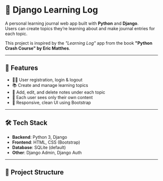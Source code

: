 # 🧠 Django Learning Log

A personal learning journal web app built with **Python** and **Django**.  
Users can create topics they’re learning about and make journal entries for each topic.

This project is inspired by the _"Learning Log"_ app from the book **"Python Crash Course" by Eric Matthes**.

---

## 🌟 Features

- 🧑‍💻 User registration, login & logout
- 📚 Create and manage learning topics
- 📝 Add, edit, and delete notes under each topic
- 🔐 Each user sees only their own content
- 📱 Responsive, clean UI using Bootstrap

---

## 🛠️ Tech Stack

- **Backend**: Python 3, Django
- **Frontend**: HTML, CSS (Bootstrap)
- **Database**: SQLite (default)
- **Other**: Django Admin, Django Auth

---

## 📂 Project Structure

